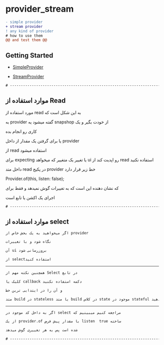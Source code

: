 # provider_stream
```diff
- simple provider 
+ stream provider
! any kind of provider
# how to use them
@@ and test them @@
```
 
## Getting Started

- [SimpleProvider](https://github.com/ShowAppStructure/ShareApp/tree/master/ProviderStream/lib/SimpleProvider)
  
- [StreamProvider](https://github.com/ShowAppStructure/ShareApp/tree/master/ProviderStream/lib/StreamProvider)

```diff
# --------------------------------------------------------------------------------------------------
```

## موارد استفاده از Read 

مورد استفاده از read به این شکل است که

به provider گفته میشود یه snapshop از خودت بگیر و یک

کاری رو انجام بده

یا برای گرفتن یک مقدار از داخل provider 

از read استفاده میشود 

 برای expecting یا تغییر یک متغییر که میخواهد ui رو اپدیت کند  از read استفاده نکنید

داخل متد read در پکیج provider خط زیر قرار دارد

Provider.of<T>(this, listen: false);

که نشان دهنده این است که به تغییرات گوش نمیدهد و فقط برای

اجرای یک اکشن یا تابع است

```diff
# --------------------------------------------------------------------------------------------------
```

## موارد استفاده از select
```diff
اگر میخواهید به یک بخش خاص از provider 

نگاه شود و با تغییرات 

آن ui بروزرسانی شود 

از selectاستفاده کنید
```
- ---------------------------------------------------------------
```diff
همچنین نکته مهم از Select در تابع 

کلیک یا callback دکمه استفاده نکنید 

و آن را در ایتدایی ترین خط 

متد build در stateless یا متد build در کلاس state موجود در stateful قرار دهید
```
- ---------------------------------------------------------------
```diff
اگر به داخل کد موجود در select مراجغه کنیم میبینیم که 

از یک provider.of با مقدار پیش فرض listen  true ساخته 

شده است پس به هر تغییری گوش میدهد 
```
```diff
# --------------------------------------------------------------------------------------------------
```
 
